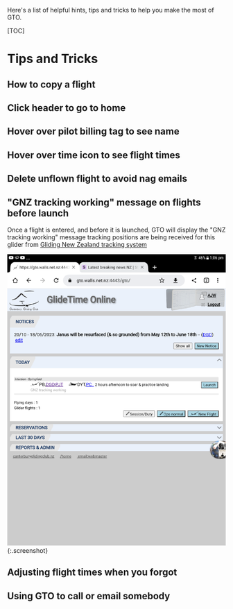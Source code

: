 Here's a list of helpful hints, tips and tricks to help you make the most of GTO.

[TOC]

# Tips and Tricks

## How to copy a flight

## Click header to go to home

## Hover over pilot billing tag to see name

## Hover over time icon to see flight times

## Delete unflown flight to avoid nag emails

## "GNZ tracking working" message on flights before launch

Once a flight is entered, and before it is launched, GTO will display the "GNZ tracking working" message tracking positions are being received for this glider from [Gliding New Zealand tracking system](https://gliding.net.nz/tracking)

![GNZ Tracking Working](./assets/images/GTO_GNZ_Tracking_Working.png){:.screenshot}

## Adjusting flight times when you forgot

## Using GTO to call or email somebody
